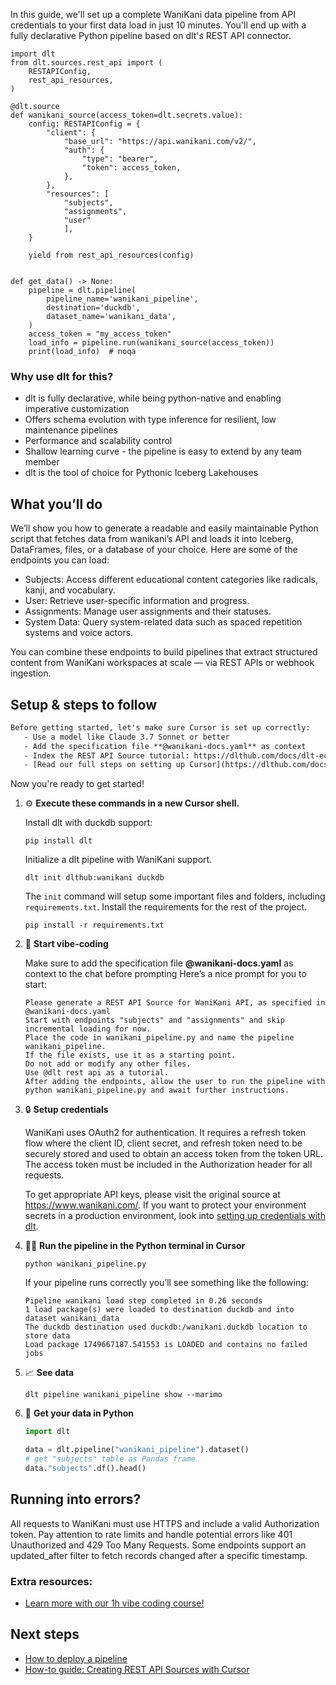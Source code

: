 In this guide, we'll set up a complete WaniKani data pipeline from API credentials to your first data load in just 10 minutes. You'll end up with a fully declarative Python pipeline based on dlt's REST API connector.

```python-outcome
import dlt
from dlt.sources.rest_api import (
    RESTAPIConfig,
    rest_api_resources,
)

@dlt.source
def wanikani_source(access_token=dlt.secrets.value):
    config: RESTAPIConfig = {
        "client": {
            "base_url": "https://api.wanikani.com/v2/",
            "auth": {
                "type": "bearer",
                "token": access_token,
            },
        },
        "resources": [
            "subjects",
            "assignments",
            "user"
            ],
    }

    yield from rest_api_resources(config)


def get_data() -> None:
    pipeline = dlt.pipeline(
        pipeline_name='wanikani_pipeline',
        destination='duckdb',
        dataset_name='wanikani_data', 
    )
    access_token = "my_access_token"
    load_info = pipeline.run(wanikani_source(access_token))
    print(load_info)  # noqa
```

### Why use dlt for this?

- dlt is fully declarative, while being python-native and enabling imperative customization
- Offers schema evolution with type inference for resilient, low maintenance pipelines
- Performance and scalability control
- Shallow learning curve - the pipeline is easy to extend by any team member
- dlt is the tool of choice for Pythonic Iceberg Lakehouses

## What you’ll do

We’ll show you how to generate a readable and easily maintainable Python script that fetches data from wanikani’s API and loads it into Iceberg, DataFrames, files, or a database of your choice. Here are some of the endpoints you can load:

- Subjects: Access different educational content categories like radicals, kanji, and vocabulary.
- User: Retrieve user-specific information and progress.
- Assignments: Manage user assignments and their statuses.
- System Data: Query system-related data such as spaced repetition systems and voice actors.

You can combine these endpoints to build pipelines that extract structured content from WaniKani workspaces at scale — via REST APIs or webhook ingestion.

## Setup & steps to follow

```default
Before getting started, let's make sure Cursor is set up correctly:
   - Use a model like Claude 3.7 Sonnet or better
   - Add the specification file **@wanikani-docs.yaml** as context
   - Index the REST API Source tutorial: https://dlthub.com/docs/dlt-ecosystem/verified-sources/rest_api/ and add it to context as **@dlt rest api**
   - [Read our full steps on setting up Cursor](https://dlthub.com/docs/dlt-ecosystem/llm-tooling/cursor-restapi#23-configuring-cursor-with-documentation)
```

Now you're ready to get started! 

1. ⚙️ **Execute these commands in a new Cursor shell.**
    
    Install dlt with duckdb support:
    ```shell
    pip install dlt
    ```

    Initialize a dlt pipeline with WaniKani support.
    ```shell
    dlt init dlthub:wanikani duckdb
    ```

    The `init` command will setup some important files and folders, including `requirements.txt`. Install the requirements for the rest of the project.
    ```shell
    pip install -r requirements.txt
    ```
    
2. 🤠 **Start vibe-coding**
    
    Make sure to add the specification file **@wanikani-docs.yaml** as context to the chat before prompting
    Here’s a nice prompt for you to start: 
    
    ```prompt
    Please generate a REST API Source for WaniKani API, as specified in @wanikani-docs.yaml 
    Start with endpoints "subjects" and "assignments" and skip incremental loading for now. 
    Place the code in wanikani_pipeline.py and name the pipeline wanikani_pipeline. 
    If the file exists, use it as a starting point. 
    Do not add or modify any other files. 
    Use @dlt rest api as a tutorial. 
    After adding the endpoints, allow the user to run the pipeline with python wanikani_pipeline.py and await further instructions.
    ```

    
3. 🔒 **Setup credentials** 
    
    WaniKani uses OAuth2 for authentication. It requires a refresh token flow where the client ID, client secret, and refresh token need to be securely stored and used to obtain an access token from the token URL. The access token must be included in the Authorization header for all requests.
    
    To get appropriate API keys, please visit the original source at https://www.wanikani.com/.
    If you want to protect your environment secrets in a production environment, look into [setting up credentials with dlt](https://dlthub.com/docs/walkthroughs/add_credentials).
    
4. 🏃‍♀️ **Run the pipeline in the Python terminal in Cursor**
    
    ```shell
    python wanikani_pipeline.py
    ```
    
    If your pipeline runs correctly you’ll see something like the following:
    
    ```shell
    Pipeline wanikani load step completed in 0.26 seconds
    1 load package(s) were loaded to destination duckdb and into dataset wanikani_data
    The duckdb destination used duckdb:/wanikani.duckdb location to store data
    Load package 1749667187.541553 is LOADED and contains no failed jobs
    ```
    
5. 📈 **See data**
    
    ```shell
    dlt pipeline wanikani_pipeline show --marimo
    ```
    
6. 🐍 **Get your data in Python**
    
    ```python
    import dlt

   data = dlt.pipeline("wanikani_pipeline").dataset()
   # get "subjects" table as Pandas frame
   data."subjects".df().head()
    ```

## Running into errors?

All requests to WaniKani must use HTTPS and include a valid Authorization token. Pay attention to rate limits and handle potential errors like 401 Unauthorized and 429 Too Many Requests. Some endpoints support an updated_after filter to fetch records changed after a specific timestamp.

### Extra resources:

- [Learn more with our 1h vibe coding course!](https://www.youtube.com/watch?v=GGid70rnJuM)

## Next steps

- [How to deploy a pipeline](https://dlthub.com/docs/walkthroughs/deploy-a-pipeline)
- [How-to guide: Creating REST API Sources with Cursor](https://dlthub.com/docs/dlt-ecosystem/llm-tooling/cursor-restapi)